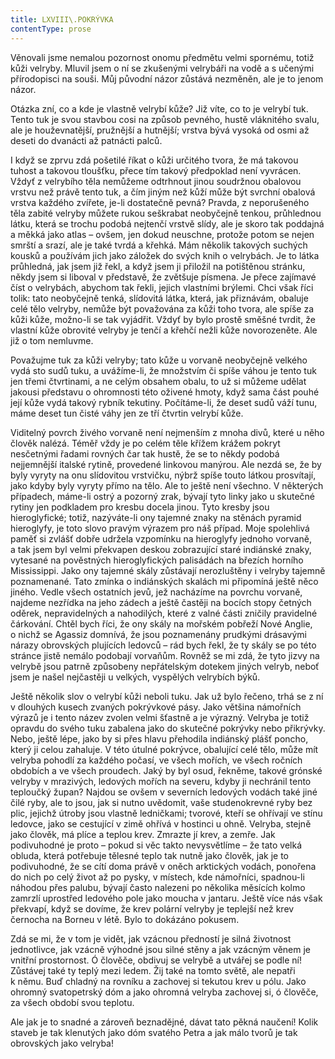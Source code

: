 ```yaml
---
title: LXVIII\.POKRÝVKA
contentType: prose
---
```


  

Věnovali jsme nemalou pozornost onomu předmětu velmi spornému, totiž kůži velryby. Mluvil jsem o ní se zkušenými velrybáři na vodě a s učenými přírodopisci na souši. Můj původní názor zůstává nezměněn, ale je to jenom názor.

Otázka zní, co a kde je vlastně velrybí kůže? Již víte, co to je velrybí tuk. Tento tuk je svou stavbou cosi na způsob pevného, hustě vláknitého svalu, ale je houževnatější, pružnější a hutnější; vrstva bývá vysoká od osmi až deseti do dvanácti až patnácti palců.

I když se zprvu zdá pošetilé říkat o kůži určitého tvora, že má takovou tuhost a takovou tloušťku, přece tím takový předpoklad není vyvrácen. Vždyť z velrybího těla nemůžeme odtrhnout jinou soudržnou obalovou vrstvu než právě tento tuk, a čím jiným než kůží může být svrchní obalová vrstva každého zvířete, je-li dostatečně pevná? Pravda, z neporušeného těla zabité velryby můžete rukou seškrabat neobyčejně tenkou, průhlednou látku, která se trochu podobá nejtenčí vrstvě slídy, ale je skoro tak poddajná a měkká jako atlas – ovšem, jen dokud neuschne, protože potom se nejen smrští a srazí, ale je také tvrdá a křehká. Mám několik takových suchých kousků a používám jich jako záložek do svých knih o velrybách. Je to látka průhledná, jak jsem již řekl, a když jsem ji přiložil na potištěnou stránku, někdy jsem si liboval v představě, že zvětšuje písmena. Je přece zajímavé číst o velrybách, abychom tak řekli, jejich vlastními brýlemi. Chci však říci tolik: tato neobyčejně tenká, slídovitá látka, která, jak přiznávám, obaluje celé tělo velryby, nemůže být považována za kůži toho tvora, ale spíše za kůži kůže, možno-li se tak vyjádřit. Vždyť by bylo prostě směšné tvrdit, že vlastní kůže obrovité velryby je tenčí a křehčí nežli kůže novorozeněte. Ale již o tom nemluvme.

Považujme tuk za kůži velryby; tato kůže u vorvaně neobyčejně velkého vydá sto sudů tuku, a uvážíme-li, že množstvím či spíše váhou je tento tuk jen třemi čtvrtinami, a ne celým obsahem obalu, to už si můžeme udělat jakousi představu o ohromnosti této oživené hmoty, když sama část pouhé její kůže vydá takový rybník tekutiny. Počítáme-li, že deset sudů váží tunu, máme deset tun čisté váhy jen ze tří čtvrtin velrybí kůže.

Viditelný povrch živého vorvaně není nejmenším z mnoha divů, které u něho člověk nalézá. Téměř vždy je po celém těle křížem krážem pokryt nesčetnými řadami rovných čar tak hustě, že se to někdy podobá nejjemnější italské rytině, provedené linkovou manýrou. Ale nezdá se, že by byly vyryty na onu slídovitou vrstvičku, nýbrž spíše touto látkou prosvítají, jako kdyby byly vyryty přímo na tělo. Ale to ještě není všechno. V některých případech, máme-li ostrý a pozorný zrak, bývají tyto linky jako u skutečné rytiny jen podkladem pro kresbu docela jinou. Tyto kresby jsou hieroglyfické; totiž, nazýváte-li ony tajemné znaky na stěnách pyramid hieroglyfy, je toto slovo pravým výrazem pro náš případ. Moje spolehlivá paměť si zvlášť dobře udržela vzpomínku na hieroglyfy jednoho vorvaně, a tak jsem byl velmi překvapen deskou zobrazující staré indiánské znaky, vytesané na pověstných hieroglyfických palisádách na březích horního Mississippi. Jako ony tajemné skály zůstávají nerozluštěny i velryby tajemně poznamenané. Tato zmínka o indiánských skalách mi připomíná ještě něco jiného. Vedle všech ostatních jevů, jež nacházíme na povrchu vorvaně, najdeme nezřídka na jeho zádech a ještě častěji na bocích stopy četných oděrek, nepravidelných a nahodilých, které z valné části zničily pravidelné čárkování. Chtěl bych říci, že ony skály na mořském pobřeží Nové Anglie, o nichž se Agassiz domnívá, že jsou poznamenány prudkými drásavými nárazy obrovských plujících ledovců – rád bych řekl, že ty skály se po této stránce jistě nemálo podobají vorvaňům. Rovněž se mi zdá, že tyto jizvy na velrybě jsou patrně způsobeny nepřátelským dotekem jiných velryb, neboť jsem je našel nejčastěji u velkých, vyspělých velrybích býků.

Ještě několik slov o velrybí kůži neboli tuku. Jak už bylo řečeno, trhá se z ní v dlouhých kusech zvaných pokrývkové pásy. Jako většina námořních výrazů je i tento název zvolen velmi šťastně a je výrazný. Velryba je totiž opravdu do svého tuku zabalena jako do skutečné pokrývky nebo přikrývky. Nebo, ještě lépe, jako by si přes hlavu přehodila indiánský plášť poncho, který ji celou zahaluje. V této útulné pokrývce, obalující celé tělo, může mít velryba pohodlí za každého počasí, ve všech mořích, ve všech ročních obdobích a ve všech proudech. Jaký by byl osud, řekněme, takové grónské velryby v mrazivých, ledových mořích na severu, kdyby ji nechránil tento teploučký župan? Najdou se ovšem v severních ledových vodách také jiné čilé ryby, ale to jsou, jak si nutno uvědomit, vaše studenokrevné ryby bez plic, jejichž útroby jsou vlastně ledničkami; tvorové, kteří se ohřívají ve stínu ledovce, jako se cestující v zimě ohřívá v hostinci u ohně. Velryba, stejně jako člověk, má plíce a teplou krev. Zmrazte jí krev, a zemře. Jak podivuhodné je proto – pokud si věc takto nevysvětlíme – že tato velká obluda, která potřebuje tělesné teplo tak nutně jako člověk, jak je to podivuhodné, že se cítí doma právě v oněch arktických vodách, ponořena do nich po celý život až po pysky, v místech, kde námořníci, spadnou-li náhodou přes palubu, bývají často nalezeni po několika měsících kolmo zamrzlí uprostřed ledového pole jako moucha v jantaru. Ještě více nás však překvapí, když se dovíme, že krev polární velryby je teplejší než krev černocha na Borneu v létě. Bylo to dokázáno pokusem.

Zdá se mi, že v tom je vidět, jak vzácnou předností je silná životnost jednotlivce, jak vzácně výhodné jsou silné stěny a jak vzácným věnem je vnitřní prostornost. Ó člověče, obdivuj se velrybě a utvářej se podle ní! Zůstávej také ty teplý mezi ledem. Žij také na tomto světě, ale nepatři k němu. Buď chladný na rovníku a zachovej si tekutou krev u pólu. Jako ohromný svatopetrský dóm a jako ohromná velryba zachovej si, ó člověče, za všech období svou teplotu.

Ale jak je to snadné a zároveň beznadějné, dávat tato pěkná naučení! Kolik staveb je tak klenutých jako dóm svatého Petra a jak málo tvorů je tak obrovských jako velryba!
